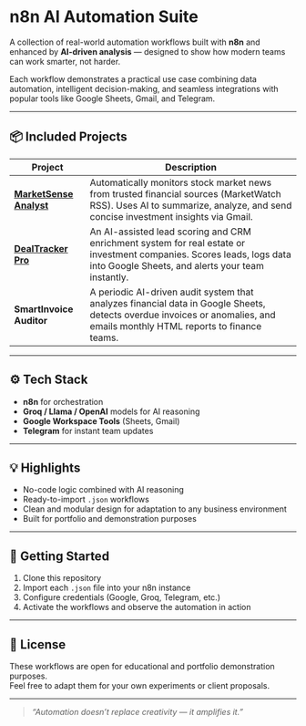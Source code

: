 # n8n AI Automation Suite

A collection of real-world automation workflows built with **n8n** and enhanced by **AI-driven analysis** — designed to show how modern teams can work smarter, not harder.

Each workflow demonstrates a practical use case combining data automation, intelligent decision-making, and seamless integrations with popular tools like Google Sheets, Gmail, and Telegram.

---

## 📦 Included Projects

| Project | Description |
|----------|--------------|
| [**MarketSense Analyst**](./MarketSense-Analyst/README.md) | Automatically monitors stock market news from trusted financial sources (MarketWatch RSS). Uses AI to summarize, analyze, and send concise investment insights via Gmail. |
| [**DealTracker Pro**](./DealTracker-Pro) | An AI-assisted lead scoring and CRM enrichment system for real estate or investment companies. Scores leads, logs data into Google Sheets, and alerts your team instantly. |
| **SmartInvoice Auditor** | A periodic AI-driven audit system that analyzes financial data in Google Sheets, detects overdue invoices or anomalies, and emails monthly HTML reports to finance teams. |

---

## ⚙️ Tech Stack
- **n8n** for orchestration  
- **Groq / Llama / OpenAI** models for AI reasoning  
- **Google Workspace Tools** (Sheets, Gmail)  
- **Telegram** for instant team updates  

---

## 💡 Highlights
- No-code logic combined with AI reasoning  
- Ready-to-import `.json` workflows  
- Clean and modular design for adaptation to any business environment  
- Built for portfolio and demonstration purposes  

---

## 🧭 Getting Started
1. Clone this repository  
2. Import each `.json` file into your n8n instance  
3. Configure credentials (Google, Groq, Telegram, etc.)  
4. Activate the workflows and observe the automation in action  

---

## 📜 License
These workflows are open for educational and portfolio demonstration purposes.  
Feel free to adapt them for your own experiments or client proposals.

---

> _“Automation doesn’t replace creativity — it amplifies it.”_
